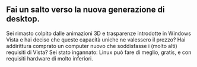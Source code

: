 <?php require("../../entete.php");?> <?php require("../../base.php");?> <?php require("../../fonctions.php");?>

<div id="corps">

<h2>Fai un salto verso la nuova generazione di desktop.</h2>

<p>Sei rimasto colpito dalle animazioni 3D e trasparenze introdotte in Windows Vista e hai deciso che queste capacità uniche ne valessero il prezzo? Hai addirittura comprato un computer nuovo che soddisfasse i (molto alti) requisiti di Vista? Sei stato ingannato: Linux può fare di meglio, gratis, e con requisiti hardware di molto inferiori.</p>

<? all_video_ids_from_file ();?>

</div>


